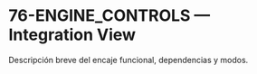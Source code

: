 # 76-ENGINE_CONTROLS — Integration View
Descripción breve del encaje funcional, dependencias y modos.
